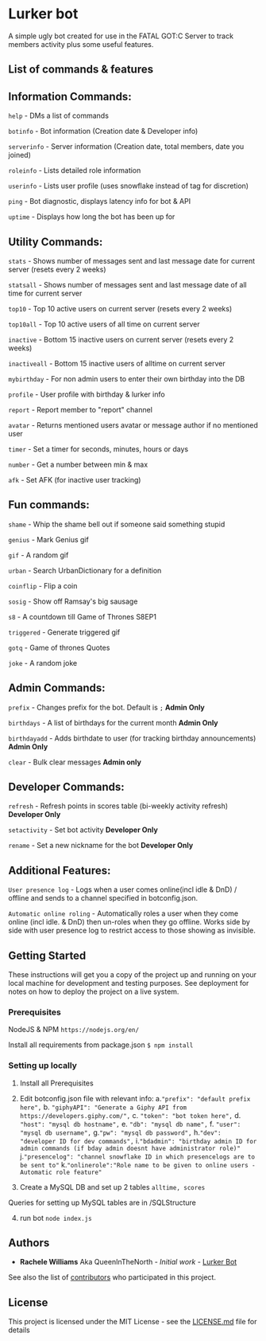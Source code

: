 # Lurker bot

A simple ugly bot created for use in the FATAL GOT:C Server to track members activity plus some useful features.

## List of commands & features

Information Commands:
------

```help``` - DMs a list of commands

```botinfo``` - Bot information (Creation date & Developer info)

```serverinfo``` - Server information (Creation date, total members, date you joined)

```roleinfo``` - Lists detailed role information

```userinfo``` - Lists user profile (uses snowflake instead of tag for discretion)

```ping``` - Bot diagnostic, displays latency info for bot & API

```uptime``` - Displays how long the bot has been up for

Utility Commands:
------

```stats``` - Shows number of messages sent and last message date for current server (resets every 2 weeks)

```statsall``` - Shows number of messages sent and last message date of all time for current server

```top10``` - Top 10 active users on current server (resets every 2 weeks) 

```top10all``` - Top 10 active users of all time on current server

```inactive``` - Bottom 15 inactive users on current server (resets every 2 weeks)

```inactiveall``` - Bottom 15 inactive users of alltime on current server

```mybirthday``` - For non admin users to enter their own birthday into the DB

```profile``` - User profile with birthday & lurker info

```report``` - Report member to "report" channel

```avatar``` - Returns mentioned users avatar or message author if no mentioned user

```timer``` - Set a timer for seconds, minutes, hours or days

```number``` - Get a number between min & max

```afk``` - Set AFK (for inactive user tracking)

Fun commands:
------

```shame``` - Whip the shame bell out if someone said something stupid

```genius``` - Mark Genius gif

```gif``` - A random gif

```urban``` - Search UrbanDictionary for a definition

```coinflip``` - Flip a coin

``sosig`` - Show off Ramsay's big sausage

``s8`` - A countdown till Game of Thrones S8EP1

``triggered`` - Generate triggered gif

``gotq`` - Game of thrones Quotes

``joke`` - A random joke

Admin Commands:
------

```prefix``` - Changes prefix for the bot. Default is ```;``` **Admin Only**

```birthdays``` - A list of birthdays for the current month **Admin Only**

```birthdayadd``` - Adds birthdate to user (for tracking birthday announcements) **Admin Only**

```clear``` - Bulk clear messages **Admin only**

Developer Commands:
------

```refresh``` - Refresh points in scores table (bi-weekly activity refresh) **Developer Only**

```setactivity``` - Set bot activity **Developer Only**

```rename``` - Set a new nickname for the bot **Developer Only**

Additional Features:
------

```User presence log``` - Logs when a user comes online(incl idle & DnD) / offline and sends to a channel specified in botconfig.json.

```Automatic online roling``` - Automatically roles a user when they come online (incl idle. & DnD) then un-roles when they go offline. Works side by side with user presence log to restrict access to those showing as invisible.

## Getting Started

These instructions will get you a copy of the project up and running on your local machine for development and testing purposes. See deployment for notes on how to deploy the project on a live system.

### Prerequisites

NodeJS & NPM
```https://nodejs.org/en/```

Install all requirements from package.json
```$ npm install```


### Setting up locally

1. Install all Prerequisites

2. Edit botconfig.json file with relevant info:
    a.```"prefix": "default prefix here",```
    b. ```"giphyAPI": "Generate a Giphy API from https://developers.giphy.com/",```
    c. ```"token": "bot token here",```
    d. ```"host": "mysql db hostname",```
    e. ```"db": "mysql db name",```
    f. ```"user": "mysql db username",```
    g.```"pw": "mysql db password",```
    h.```"dev": "developer ID for dev commands",```
    i.```"bdadmin": "birthday admin ID for admin commands (if bday admin doesnt have administrator role)"```
    j.```"presencelog": "channel snowflake ID in which presencelogs are to be sent to"```
    k.```"onlinerole":"Role name to be given to online users - Automatic role feature"```
   
3. Create a MySQL DB and set up 2 tables
```alltime, scores```

Queries for setting up MySQL tables are in /SQLStructure
   
4. run bot
```node index.js```

## Authors

* **Rachele Williams** Aka QueenInTheNorth - *Initial work* - [Lurker Bot](https://github.com/rachelew10/LurkerBot-Public)

See also the list of [contributors](https://github.com/rachelew10/LurkerBot-Public/contributors) who participated in this project.

## License

This project is licensed under the MIT License - see the [LICENSE.md](LICENSE.md) file for details
